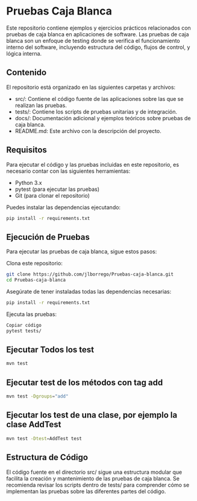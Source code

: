# Pruebas Caja Blanca
Este repositorio contiene ejemplos y ejercicios prácticos relacionados con pruebas de caja blanca en aplicaciones de software. Las pruebas de caja blanca son un enfoque de testing donde se verifica el funcionamiento interno del software, incluyendo estructura del código, flujos de control, y lógica interna.

## Contenido
El repositorio está organizado en las siguientes carpetas y archivos:

- src/: Contiene el código fuente de las aplicaciones sobre las que se realizan las pruebas.
- tests/: Contiene los scripts de pruebas unitarias y de integración.
- docs/: Documentación adicional y ejemplos teóricos sobre pruebas de caja blanca.
- README.md: Este archivo con la descripción del proyecto.

## Requisitos
Para ejecutar el código y las pruebas incluidas en este repositorio, es necesario contar con las siguientes herramientas:

- Python 3.x
- pytest (para ejecutar las pruebas)
- Git (para clonar el repositorio)

Puedes instalar las dependencias ejecutando:

```bash
pip install -r requirements.txt
```

## Ejecución de Pruebas
Para ejecutar las pruebas de caja blanca, sigue estos pasos:

Clona este repositorio:

```bash
git clone https://github.com/jlborrego/Pruebas-caja-blanca.git
cd Pruebas-caja-blanca
```
Asegúrate de tener instaladas todas las dependencias necesarias:
```bash
pip install -r requirements.txt
```
Ejecuta las pruebas:
```bash
Copiar código
pytest tests/
```

## Ejecutar Todos los test
```bash
mvn test
```
## Ejecutar test de los métodos con tag add
```bash
mvn test -Dgroups="add"
```
## Ejecutar los test de una clase, por ejemplo la clase AddTest
```bash
mvn test -Dtest=AddTest test
```

## Estructura de Código
El código fuente en el directorio src/ sigue una estructura modular que facilita la creación y mantenimiento de las pruebas de caja blanca. Se recomienda revisar los scripts dentro de tests/ para comprender cómo se implementan las pruebas sobre las diferentes partes del código.


